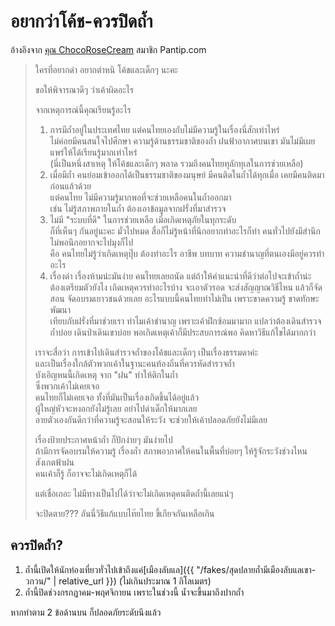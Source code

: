 ---
---

# อยากว่าโค้ช-ควรปิดถ้ำ

อ้างอิงจาก [คุณ ChocoRoseCream](https://pantip.com/topic/37803852/comment3988) สมาชิก Pantip.com

> ใครที่อยากด่า อยากตำหนิ โค้ชและเด็กๆ นะคะ
>
> ขอให้พิจารณาดีๆ ว่าเค้าผิดอะไร
>
> จากเหตุการณ์นี้คุณเรียนรู้อะไร
>
> 1.  การมีถ้ำอยู่ในประเทศไทย แต่คนไทยเองกับไม่มีความรู้ในเรื่องนี่สักเท่าไหร่  
>     ไม่ค่อยมีคนสนใจไปศึกษา ความรู้ด้านธรรมชาติของถ้ำ ฝนฟ้าอากาศบนเขา มันไม่มีเผยแพร่ให้ได้เรียนรู้มากเท่าไหร่  
>     (นี่เป็นหนึ่งสาเหตุ ให้โค้ชและเด็กๆ พลาด รวมถึงคนไทยทุลักทุเลในการช่วยเหลือ)
> 2.  เมื่อมีถ้ำ คนย่อมเข้าออกได้เป็นธรรมชาติของมนุษย์ มีคนติดในถ้ำได้ทุกเมื่อ เคยมีคนติดมาก่อนแล้วด้วย  
>     แต่คนไทย ไม่มีความรู้มากพอที่จะช่วยเหลือคนในถ้ำออกมา  
>     เช่น ไม่รู้สภาพภายในถ้ำ ต้องเอาข้อมูลจากฝรั่งที่มาสำรวจ
> 3.  ไม่มี "ระบบที่ดี" ในการช่วยเหลือ เมิ่อเกิดเหตุภัยในทุกระดับ  
>     ก็ที่เห็นๆ กันอยู่นะคะ มั่วไปหมด สื่อก็ไม่รู้หน้าที่นึกอยากทำอะไรก็ทำ คนทั่วไปยังมีสำนึกไม่พอนึกอยากจะไปมุงก็ไป  
>     คือ คนไทยไม่รู้ว่าเกิดเหตุปุ๊บ ต้องทำอะไร อาชีพ บทบาท ความชำนาญที่ตนเองมีอยู่ควรทำอะไร
> 4.  เรื่องด่า เรื่องห้ามน่ะมันง่าย คนไทยเลยถนัด แต่ถ้าให้คำแนะนำที่ดีว่าต่อไปจะเข้าถ้ำน่ะ ต้องเตรียมตัวยังไง เกิดเหตุควรทำอะไรบ้าง จะเอาตัวรอด จะส่งสัญญาณวิธีไหน แล้วก็จัดสอน จัดอบรมเยาวชนด้วยเลย อะไรแบบนี้คนไทยทำไม่เป็น เพราะขาดความรู้ ขาดทักษะพัฒนา  
>     เทียบกับฝรั่งที่มาช่วยเรา ทำไมเค้าชำนาญ เพราะเค้าฝึกซ้อมมามาก แปลว่าต้องเดินสำรวจถ้ำบ่อย เดินป่าเดินเขาบ่อย พอเกิดเหตุเค้าก็มีประสบการณ์พอ คิดหาวิธีแก้ไขได้มากกว่า
>
> เราจะสื่อว่า การเข้าไปเดินสำรวจถ้ำของโค้ชและเด็กๆ เป็นเรื่องธรรมดาค่ะ  
> และเป็นเรื่องใกล้ตัวพวกเค้าในฐานะคนท้องถิ่นที่ควรหัดสำรวจถ้ำ  
> บังเอิญหนนี้เกิดเหตุ จาก "ฝน" ทำให้ติกในถ้ำ  
> ซึ่งพวกเค้าไม่เคยเจอ  
> คนไทยก็ไม่เคยเจอ ทั้งที่มันเป็นเรื่องเกิดขึ้นได้อยู่แล้ว  
> ผู้ใหญ่หัวจะหงอกยังไม่รู้เลย อย่าไปด่าเด็กให้มากเลย  
> อายตัวเองกันดีกว่าที่ความรู้จะสอนให้ระวัง จะช่วยให้เค้าปลอดภัยยังไม่มีเลย
>
> เรื่องป้ายประกาศหน้าถ้ำ ก็ปักง่ายๆ มันง่ายไป  
> ถ้ามีการจัดอบรมให้ความรู้ เรื่องถ้ำ สภาพอากาศให้คนในพื้นที่บ่อยๆ ให้รู้จักระวังช่วงไหน สังเกตฟ้าฝน  
> คนเค้าก็รู้ ก็อาจจะไม่เกิดเหตุก็ได้
>
> แต่เชื่อเถอะ ไม่มีทางเป็นไปได้ว่าจะไม่เกิดเหตุคนติดถ้ำนี้เลยแน่ๆ
>
> จะปิดตาย??? อันนี่วิธีแก้แบบไท๊ยไทย ขี้เกียจกันเหลือเกิน

## ควรปิดถ้ำ?

1. ถ้ำนี้เปิดให้นักท่องเที่ยวทั่วไปเข้าถึงแค่[เมืองลับแล]({{ "/fakes/สุดปลายถ้ำมีเมืองลับแลเขา-วกวน/" | relative_url }}) (ไม่เกินประมาณ 1 กิโลเมตร)
2. ถ้ำนี้ปิดช่วงกรกฎาคม-พฤศจิกายน เพราะในช่วงนี้ น้ำจะขึ้นมาถึงปากถ้ำ

หากทำตาม 2 ข้อด้านบน ก็ปลอดภัยระดับนึงแล้ว